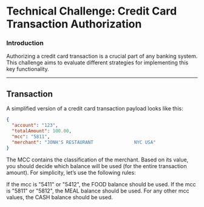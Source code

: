 # **Technical Challenge: Credit Card Transaction Authorization**

### **Introduction**

Authorizing a credit card transaction is a crucial part of any banking system. This challenge aims to evaluate different strategies for implementing this key functionality.

---

## **Transaction**

A simplified version of a credit card transaction payload looks like this:

```json
{
  "account": "123",
  "totalAmount": 100.00,
  "mcc": "5811",
  "merchant": "JONH'S RESTAURANT               NYC USA"
}
```
The MCC contains the classification of the merchant. Based on its value, you should decide which balance will be used (for the entire transaction amount). For simplicity, let’s use the following rules:

If the mcc is "5411" or "5412", the FOOD balance should be used.
If the mcc is "5811" or "5812", the MEAL balance should be used.
For any other mcc values, the CASH balance should be used.

